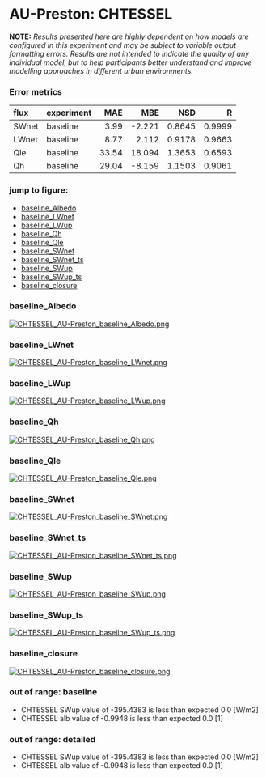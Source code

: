 # AU-Preston: CHTESSEL

**NOTE:** *Results presented here are highly dependent on how models are configured in this experiment and may be subject to variable output formatting errors. Results are not intended to indicate the quality of any individual model, but to help participants better understand and improve modelling approaches in different urban environments.*

### Error metrics
| flux   | experiment   |   MAE |    MBE |    NSD |      R |
|:-------|:-------------|------:|-------:|-------:|-------:|
| SWnet  | baseline     |  3.99 | -2.221 | 0.8645 | 0.9999 |
| LWnet  | baseline     |  8.77 |  2.112 | 0.9178 | 0.9663 |
| Qle    | baseline     | 33.54 | 18.094 | 1.3653 | 0.6593 |
| Qh     | baseline     | 29.04 | -8.159 | 1.1503 | 0.9061 |

### jump to figure:
 - [baseline_Albedo](#baseline_albedo)
 - [baseline_LWnet](#baseline_lwnet)
 - [baseline_LWup](#baseline_lwup)
 - [baseline_Qh](#baseline_qh)
 - [baseline_Qle](#baseline_qle)
 - [baseline_SWnet](#baseline_swnet)
 - [baseline_SWnet_ts](#baseline_swnet_ts)
 - [baseline_SWup](#baseline_swup)
 - [baseline_SWup_ts](#baseline_swup_ts)
 - [baseline_closure](#baseline_closure)

### <a name="baseline_albedo"></a>baseline_Albedo
[![CHTESSEL_AU-Preston_baseline_Albedo.png](CHTESSEL_AU-Preston_baseline_Albedo.png)](CHTESSEL_AU-Preston_baseline_Albedo.png)

### <a name="baseline_lwnet"></a>baseline_LWnet
[![CHTESSEL_AU-Preston_baseline_LWnet.png](CHTESSEL_AU-Preston_baseline_LWnet.png)](CHTESSEL_AU-Preston_baseline_LWnet.png)

### <a name="baseline_lwup"></a>baseline_LWup
[![CHTESSEL_AU-Preston_baseline_LWup.png](CHTESSEL_AU-Preston_baseline_LWup.png)](CHTESSEL_AU-Preston_baseline_LWup.png)

### <a name="baseline_qh"></a>baseline_Qh
[![CHTESSEL_AU-Preston_baseline_Qh.png](CHTESSEL_AU-Preston_baseline_Qh.png)](CHTESSEL_AU-Preston_baseline_Qh.png)

### <a name="baseline_qle"></a>baseline_Qle
[![CHTESSEL_AU-Preston_baseline_Qle.png](CHTESSEL_AU-Preston_baseline_Qle.png)](CHTESSEL_AU-Preston_baseline_Qle.png)

### <a name="baseline_swnet"></a>baseline_SWnet
[![CHTESSEL_AU-Preston_baseline_SWnet.png](CHTESSEL_AU-Preston_baseline_SWnet.png)](CHTESSEL_AU-Preston_baseline_SWnet.png)

### <a name="baseline_swnet_ts"></a>baseline_SWnet_ts
[![CHTESSEL_AU-Preston_baseline_SWnet_ts.png](CHTESSEL_AU-Preston_baseline_SWnet_ts.png)](CHTESSEL_AU-Preston_baseline_SWnet_ts.png)

### <a name="baseline_swup"></a>baseline_SWup
[![CHTESSEL_AU-Preston_baseline_SWup.png](CHTESSEL_AU-Preston_baseline_SWup.png)](CHTESSEL_AU-Preston_baseline_SWup.png)

### <a name="baseline_swup_ts"></a>baseline_SWup_ts
[![CHTESSEL_AU-Preston_baseline_SWup_ts.png](CHTESSEL_AU-Preston_baseline_SWup_ts.png)](CHTESSEL_AU-Preston_baseline_SWup_ts.png)

### <a name="baseline_closure"></a>baseline_closure
[![CHTESSEL_AU-Preston_baseline_closure.png](CHTESSEL_AU-Preston_baseline_closure.png)](CHTESSEL_AU-Preston_baseline_closure.png)

### out of range: baseline

 - CHTESSEL SWup value of -395.4383 is less than expected 0.0 [W/m2]
 - CHTESSEL alb value of -0.9948 is less than expected 0.0 [1]

### out of range: detailed

 - CHTESSEL SWup value of -395.4383 is less than expected 0.0 [W/m2]
 - CHTESSEL alb value of -0.9948 is less than expected 0.0 [1]

